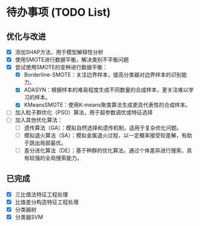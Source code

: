 # 待办事项 (TODO List)

## 优化与改进

- [X] 添加SHAP方法，用于模型解释性分析
- [X] 使用SMOTE进行数据平衡，解决类别不平衡问题
- [X] 尝试使用SMOTE的变种进行数据平衡：
  - [X] Borderline-SMOTE：关注边界样本，提高分类器对边界样本的识别能力。
  - [X] ADASYN：根据样本的难易程度生成不同数量的合成样本，更关注难以学习的样本。
  - [X] KMeansSMOTE：使用K-means聚类算法生成更具代表性的合成样本。
- [ ] 加入粒子群优化（PSO）算法，用于超参数调优或特征选择
- [ ] 加入其他优化算法：
  - [ ] 遗传算法（GA）：模拟自然选择和遗传机制，适用于复杂优化问题。
  - [ ] 模拟退火算法（SA）：模拟金属退火过程，以一定概率接受较差解，有助于跳出局部最优。
  - [ ] 差分进化算法（DE）：基于种群的优化算法，通过个体差异进行搜索，具有较强的全局搜索能力。

## 已完成

- [X] 三比值法特征工程处理
- [X] 比值差分构造特征工程处理
- [X] 分类器树
- [X] 分类器SVM
